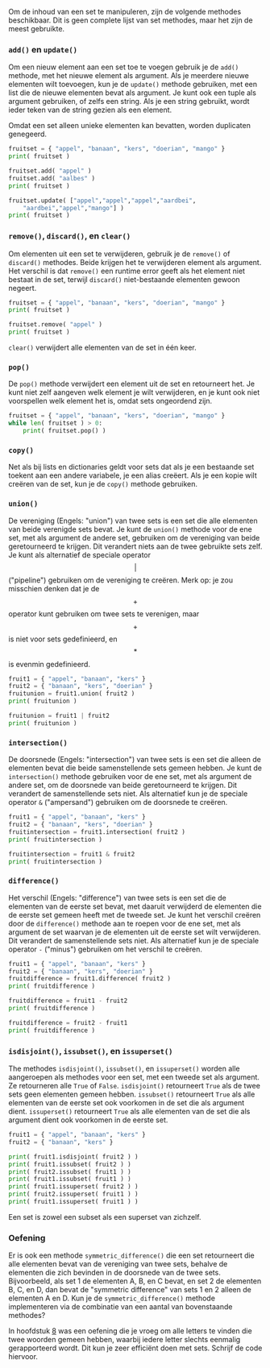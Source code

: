 Om de inhoud van een set te manipuleren, zijn de volgende methodes
beschikbaar. Dit is geen complete lijst van set methodes, maar het zijn
de meest gebruikte.

### `add()` en `update()`

Om een nieuw element aan een set toe te voegen gebruik je de `add()`
methode, met het nieuwe element als argument. Als je meerdere nieuwe
elementen wilt toevoegen, kun je de `update()` methode gebruiken, met
een list die de nieuwe elementen bevat als argument. Je kunt ook een
tuple als argument gebruiken, of zelfs een string. Als je een string
gebruikt, wordt ieder teken van de string gezien als een element.

Omdat een set alleen unieke elementen kan bevatten, worden duplicaten
genegeerd.

```python
fruitset = { "appel", "banaan", "kers", "doerian", "mango" }
print( fruitset )

fruitset.add( "appel" )
fruitset.add( "aalbes" )
print( fruitset )

fruitset.update( ["appel","appel","appel","aardbei",
    "aardbei","appel","mango"] )
print( fruitset )
```

### `remove()`, `discard()`, en `clear()`

Om elementen uit een set te verwijderen, gebruik je de `remove()` of
`discard()` methodes. Beide krijgen het te verwijderen element als
argument. Het verschil is dat `remove()` een runtime error geeft als het
element niet bestaat in de set, terwijl `discard()` niet-bestaande
elementen gewoon negeert.

```python
fruitset = { "appel", "banaan", "kers", "doerian", "mango" }
print( fruitset )

fruitset.remove( "appel" )
print( fruitset )
```

`clear()` verwijdert alle elementen van de set in één keer.

### `pop()`

De `pop()` methode verwijdert een element uit de set en retourneert het.
Je kunt niet zelf aangeven welk element je wilt verwijderen, en je kunt
ook niet voorspellen welk element het is, omdat sets ongeordend zijn.

```python
fruitset = { "appel", "banaan", "kers", "doerian", "mango" }
while len( fruitset ) > 0:
    print( fruitset.pop() )
```

### `copy()`

Net als bij lists en dictionaries geldt voor sets dat als je een
bestaande set toekent aan een andere variabele, je een alias creëert.
Als je een kopie wilt creëren van de set, kun je de `copy()` methode
gebruiken.

### `union()`

De vereniging (Engels: "union") van twee sets is een set die alle
elementen van beide verenigde sets bevat. Je kunt de `union()` methode
voor de ene set, met als argument de andere set, gebruiken om de
vereniging van beide geretourneerd te krijgen. Dit verandert niets aan
de twee gebruikte sets zelf. Je kunt als alternatief de speciale
operator $$|$$ ("pipeline") gebruiken om de vereniging te creëren. Merk
op: je zou misschien denken dat je de $$+$$ operator kunt gebruiken om
twee sets te verenigen, maar $$+$$ is niet voor sets gedefinieerd, en $$*$$
is evenmin gedefinieerd.

```python
fruit1 = { "appel", "banaan", "kers" }
fruit2 = { "banaan", "kers", "doerian" }
fruitunion = fruit1.union( fruit2 )
print( fruitunion )

fruitunion = fruit1 | fruit2
print( fruitunion )
```

### `intersection()`

De doorsnede (Engels: "intersection") van twee sets is een set die
alleen de elementen bevat die beide samenstellende sets gemeen hebben.
Je kunt de `intersection()` methode gebruiken voor de ene set, met als
argument de andere set, om de doorsnede van beide geretourneerd te
krijgen. Dit verandert de samenstellende sets niet. Als alternatief kun
je de speciale operator `&` ("ampersand") gebruiken om de doorsnede te
creëren.

```python
fruit1 = { "appel", "banaan", "kers" }
fruit2 = { "banaan", "kers", "doerian" }
fruitintersection = fruit1.intersection( fruit2 )
print( fruitintersection )

fruitintersection = fruit1 & fruit2
print( fruitintersection )
```

### `difference()`

Het verschil (Engels: "difference") van twee sets is een set die de
elementen van de eerste set bevat, met daaruit verwijderd de elementen
die de eerste set gemeen heeft met de tweede set. Je kunt het verschil
creëren door de `difference()` methode aan te roepen voor de ene set,
met als argument de set waarvan je de elementen uit de eerste set wilt
verwijderen. Dit verandert de samenstellende sets niet. Als alternatief
kun je de speciale operator `-` ("minus") gebruiken om het verschil te
creëren.

```python
fruit1 = { "appel", "banaan", "kers" }
fruit2 = { "banaan", "kers", "doerian" }
fruitdifference = fruit1.difference( fruit2 )
print( fruitdifference )

fruitdifference = fruit1 - fruit2
print( fruitdifference )

fruitdifference = fruit2 - fruit1
print( fruitdifference )
```

### `isdisjoint()`, `issubset()`, en `issuperset()`

The methodes `isdisjoint()`, `issubset()`, en `issuperset()` worden alle
aangeroepen als methodes voor een set, met een tweede set als argument.
Ze retourneren alle `True` of `False`. `isdisjoint()` retourneert `True`
als de twee sets geen elementen gemeen hebben. `issubset()` retourneert
`True` als alle elementen van de eerste set ook voorkomen in de set die
als argument dient. `issuperset()` retourneert `True` als alle elementen
van de set die als argument dient ook voorkomen in de eerste set.

```python
fruit1 = { "appel", "banaan", "kers" }
fruit2 = { "banaan", "kers" }

print( fruit1.isdisjoint( fruit2 ) )
print( fruit1.issubset( fruit2 ) )
print( fruit2.issubset( fruit1 ) )
print( fruit1.issubset( fruit1 ) )
print( fruit1.issuperset( fruit2 ) )
print( fruit2.issuperset( fruit1 ) )
print( fruit1.issuperset( fruit1 ) )
```

Een set is zowel een subset als een superset van zichzelf.

### Oefening

Er is ook een methode `symmetric_difference()` die een set retourneert
die alle elementen bevat van de vereniging van twee sets, behalve de
elementen die zich bevinden in de doorsnede van de twee sets.
Bijvoorbeeld, als set 1 de elementen A, B, en C bevat, en set 2 de
elementen B, C, en D, dan bevat de "symmetric difference" van sets 1 en
2 alleen de elementen A en D. Kun je de `symmetric_difference()`
methode implementeren via de combinatie van een aantal van bovenstaande
methodes?

In hoofdstuk
<a href="#ch:iterations" data-reference-type="ref" data-reference="ch:iterations">8</a>
was een oefening die je vroeg om alle letters te vinden die twee woorden
gemeen hebben, waarbij iedere letter slechts eenmalig gerapporteerd
wordt. Dit kun je zeer efficiënt doen met sets. Schrijf de code
hiervoor.
